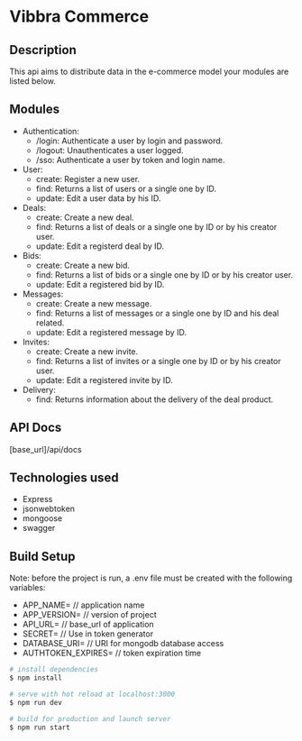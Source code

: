 # Vibbra Commerce

## Description
This api aims to distribute data in the e-commerce model your modules are listed below.

## Modules
- Authentication:
    - /login: Authenticate a user by login and password.
    - /logout: Unauthenticates a user logged.
    - /sso: Authenticate a user by token and login name.
- User:
    - create: Register a new user.
    - find: Returns a list of users or a single one by ID.
    - update: Edit a user data by his ID.
- Deals:
    - create: Create a new deal.
    - find: Returns a list of deals or a single one by ID or by his creator user.
    - update: Edit a registerd deal by ID.
- Bids:
    - create: Create a new bid.
    - find: Returns a list of bids or a single one by ID or by his creator user.
    - update: Edit a registered bid by ID.
- Messages:
    - create: Create a new message.
    - find: Returns a list of messages or a single one by ID and his deal related.
    - update: Edit a registered message by ID.
- Invites:
    - create: Create a new invite.
    - find: Returns a list of invites or a single one by ID or by his creator user.
    - update: Edit a registered invite by ID.
- Delivery:
    - find: Returns information about the delivery of the deal product.

## API Docs
[base_url]/api/docs

## Technologies used
- Express
- jsonwebtoken
- mongoose
- swagger

## Build Setup

Note: before the project is run, a .env file must be created with the following variables:
- APP_NAME= // application name
- APP_VERSION= // version of project
- API_URL= // base_url of application
- SECRET= // Use in token generator
- DATABASE_URI= // URI for mongodb database access
- AUTHTOKEN_EXPIRES= // token expiration time

```bash
# install dependencies
$ npm install

# serve with hot reload at localhost:3000
$ npm run dev

# build for production and launch server
$ npm run start
```